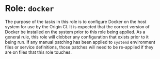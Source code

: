 # Role: `docker`

The purpose of the tasks in this role is to configure Docker on the host system for use by the Origin CI. It is expected that 
the correct version of Docker be installed on the system prior to this role being applied. As a general rule, this role will 
clobber any configuration that exists prior to it being run. If any manual patching has been applied to `systemd` environment 
files or service definitions, those patches will need to be re-applied if they are on files that this role touches.